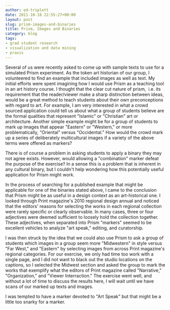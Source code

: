 ```yaml
---
author: ed-triplett
date: 2011-10-18 22:55:27+00:00
layout: post
slug: prism-images-and-binaries
title: Prism, Images and Binaries
category: blog
tags:
- grad student research
- visualization and data mining
- praxis
---
```


Several of us were recently asked to come up with sample texts to use for a simulated Prism experiment. As the token art historian of our group, I volunteered to find an example that included images as well as text. My initial efforts were spent imagining how I would use Prism as a teaching tool in an art history course. I thought that the clear cut nature of prism,  i.e. its requirement that the reader/viewer make a sharp distinction between ideas, would be a great method to teach students about their own preconceptions with regard to art. For example, I am very interested in what a crowd sourced application could tell us about what a group of students believe are the formal qualities that represent "Islamic" or "Christian" art or architecture. Another simple example might be for a group of students to mark up images that appear "Eastern" or "Western," or more problematically, "Oriental" versus "Occidental." How would the crowd mark up a series of deliberately multicultural images if a variety of the above terms were offered as markers?

There is of course a problem in asking students to apply a binary they may not agree exists. However, would allowing a "combination" marker defeat the purpose of the exercise? In a sense this is a problem that is inherent in any cultural binary, but I couldn't help wondering how this potentially useful application for Prism might work.

In the process of searching for a published example that might be applicable for one of the binaries stated above, I came to the conclusion that Prism might be as useful in a design context as an art-historical one. I looked through Print magazine's 2010 regional design annual and noticed that the editors' reasons for selecting the works in each regional collection were rarely specific or clearly observable. In many cases, three or four adjectives were deemed sufficient to loosely hold the collection together. These adjectives, when separated into Prism "markers" seemed to be excellent vehicles to analyze "art speak," editing, and curatorship.

I was then struck by the idea that we could also use Prism to ask a group of students which images in a group seem more "Midwestern" in style versus "Far West," and "Eastern" by selecting images from across Print magazine's regional categories. For our exercise, we only had time too work with a single page, and I did not want to black out the studio locations on the captions, so I selected the Midwest section and asked the group to mark the works that exemplify what the editors of Print magazine called "Narrative," "Organization," and "Viewer Interraction." The exercise went well, and without a lot of time to discuss the results here, I will wait until we have scans of our marked up texts and images.

I was tempted to have a marker devoted to "Art Speak" but that might be a little too snarky for a marker.
